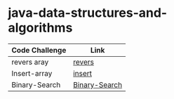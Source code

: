 # java-data-structures-and-algorithms

| Code Challenge | Link |
|----------------|------|
| revers aray    |[revers](challenge/readme.md)|
| Insert-array   | [insert](day2/day2ch.md)|
| Binary-Search  | [Binary-Search](day3/d3.md)|
